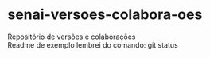 # senai-versoes-colabora-oes
Repositório de versões e colaborações  
Readme de exemplo
lembrei do comando: git status
